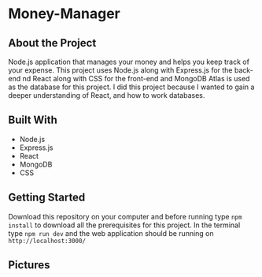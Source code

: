 # Money-Manager

## About the Project
Node.js application that manages your money and helps you keep track of your expense. This project uses Node.js along with Express.js for the back-end nd React along with CSS for the front-end and MongoDB Atlas is used as the database for this project. I did this project because I wanted to gain a deeper understanding of React, and how to work databases.

## Built With
- Node.js
- Express.js
- React
- MongoDB
- CSS

## Getting Started
Download this repository on your computer and before running type `npm install` to download all the prerequisites for this project. In the terminal type `npm run dev` and the web application should be running on `http://localhost:3000/`

## Pictures
